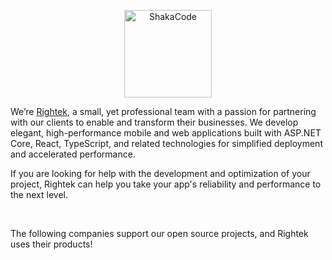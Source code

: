 <p align="center">
  <img alt="ShakaCode" src="https://avatars.githubusercontent.com/u/51435232" width="140px">
</p>

We’re [Rightek](http://rightek.ir), a small, yet professional team with a passion for partnering with our clients to enable and transform their businesses. We develop elegant, high-performance mobile and web applications built with ASP.NET Core, React, TypeScript, and related technologies for simplified deployment and accelerated performance.

If you are looking for help with the development and optimization of your project, Rightek can help you take your app's reliability and performance to the next level.

<br />

The following companies support our open source projects, and Rightek uses their products!
